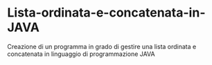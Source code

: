 # Lista-ordinata-e-concatenata-in-JAVA
Creazione di un programma in grado di gestire una lista ordinata e concatenata in linguaggio di programmazione JAVA
